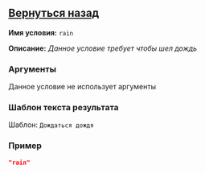 [Вернуться назад](./about.md)
----------

**Имя условия:** `rain`

**Описание:** *Данное условие требует чтобы шел дождь*

### Аргументы
Данное условие не использует аргументы

### Шаблон текста результата
Шаблон: `Дождаться дождя`

### Пример
```json
"rain"
```
